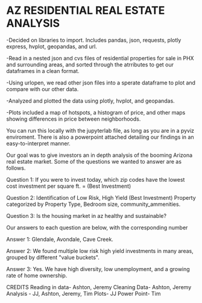 # AZ RESIDENTIAL REAL ESTATE ANALYSIS
-Decided on libraries to import. Includes pandas, json, requests, plotly express, hvplot, geopandas, and url.

-Read in a nested json and cvs files of residential properties for sale in PHX and surrounding areas, and sorted through the atrributes to get our dataframes in a clean format.

-Using urlopen, we read other json files into a sperate dataframe to plot and compare with our other data.

-Analyzed and plotted the data using plotly, hvplot, and geopandas.

-Plots included a map of hotspots, a histogram of price, and other maps showing differences in price between neighborhoods.

You can run this locally with the jupyterlab file, as long as you are in a pyviz enviroment.
There is also a powerpoint attached detailing our findings in an easy-to-interpret manner.

Our goal was to give investors an in depth analysis of the booming Arizona real estate market. Some of the questions we wanted to answer are as follows.

Question 1: If you were to invest today, which zip codes have the lowest cost investment per square ft. = (Best Investment) 

Question 2: Identification of Low Risk, High Yield (Best Investment) Property categorized by Property Type, Bedroom size, community_ammenities.

Question 3: Is the housing market in az healthy and sustainable? 

Our answers to each question are below, with the corresponding number

Answer 1: Glendale, Avondale, Cave Creek.

Answer 2: We found multiple low risk high yield investments in many areas, grouped by different "value buckets".

Answer 3: Yes. We have high diversity, low unemployment, and a growing rate of home ownership.

CREDITS
Reading in data- Ashton, Jeremy
Cleaning Data- Ashton, Jeremy
Analysis - JJ, Ashton, Jeremy, Tim
Plots- JJ
Power Point- Tim 
